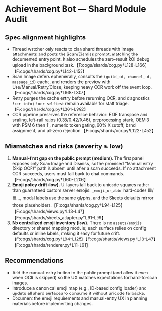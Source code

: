 # Achievement Bot — Shard Module Audit

## Spec alignment highlights
- Thread watcher only reacts to clan shard threads with image attachments and posts the Scan/Dismiss prompt, matching the documented entry point. It also schedules the zero-result ROI debug upload in the background task.【F:cogs/shards/cog.py†L128-L166】【F:cogs/shards/cog.py†L142-L155】
- Scan Image defers ephemerally, consults the `(guild_id, channel_id, message_id)` cache, and renders the preview with Use/Manual/Retry/Close, keeping heavy OCR work off the event loop.【F:cogs/shards/cog.py†L168-L307】
- Retry purges the cache entry before rerunning OCR, and diagnostics `!ocr info` / `!ocr selftest` remain available for staff triage.【F:cogs/shards/cog.py†L261-L382】
- OCR pipeline preserves the reference behavior: EXIF transpose and scaling, left-rail ratios (0.38/0.42/0.46), preprocessing stack, OEM 3 with PSM 6 then 11, numeric token gating, 60% X cutoff, band assignment, and all-zero rejection.【F:cogs/shards/ocr.py†L122-L452】

## Mismatches and risks (severity ≥ low)
1. **Manual-first gap on the public prompt (medium).** The first panel exposes only Scan Image and Dismiss, so the promised “Manual entry (Skip OCR)” path is absent until after a scan succeeds. If no attachment OCR succeeds, users must fall back to chat commands.【F:cogs/shards/cog.py†L160-L206】
2. **Emoji policy drift (low).** UI layers fall back to unicode squares rather than guaranteed custom server emojis: `_emoji_or_abbr` hard-codes 🟩/🟦…, modal labels use the same glyphs, and the Sheets defaults mirror those placeholders.【F:cogs/shards/cog.py†L94-L125】【F:cogs/shards/views.py†L13-L47】【F:cogs/shards/sheets_adapter.py†L91-L99】
3. **No centralized emoji inventory (low).** There is no `assets/emojis` directory or shared mapping module; each surface relies on config defaults or inline labels, making it easy for future drift.【F:cogs/shards/cog.py†L94-L125】【F:cogs/shards/views.py†L13-L47】【F:cogs/shards/renderer.py†L11-L61】

## Recommendations
- Add the manual-entry button to the public prompt (and allow it even when OCR is skipped) so the UX matches expectations for hard-to-scan images.
- Introduce a canonical emoji map (e.g., ID-based config loader) and update all shard surfaces to consume it without unicode fallbacks.
- Document the emoji requirements and manual-entry UX in planning materials before implementing changes.
